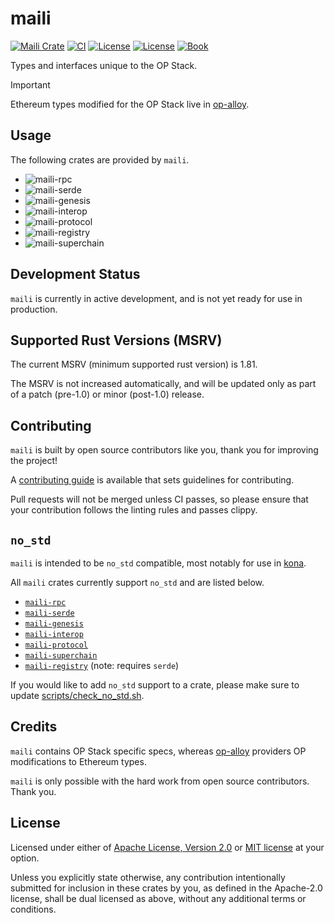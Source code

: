 # maili

<a href="https://crates.io/crates/v/maili"><img src="https://img.shields.io/crates/v/maili?label=maili" alt="Maili Crate"></a>
<a href="https://github.com/op-rs/maili/actions/workflows/ci.yml"><img src="https://github.com/op-rs/maili/actions/workflows/ci.yml/badge.svg?label=ci" alt="CI"></a>
<a href="https://github.com/op-rs/maili/blob/main/LICENSE-APACHE"><img src="https://img.shields.io/badge/License-APACHE-d1d1f6.svg?label=license&labelColor=2a2f35" alt="License"></a>
<a href="https://github.com/op-rs/maili/blob/main/LICENSE-MIT"><img src="https://img.shields.io/badge/License-MIT-d1d1f6.svg?label=license&labelColor=2a2f35" alt="License"></a>
<a href="https://op-rs.github.io/maili"><img src="https://img.shields.io/badge/Book-854a15?logo=mdBook&labelColor=2a2f35" alt="Book"></a>

Types and interfaces unique to the OP Stack.

> [!IMPORTANT]
>
> Ethereum types modified for the OP Stack live in [op-alloy](https://github.com/alloy-rs/op-alloy).


## Usage

The following crates are provided by `maili`.

- ![maili-rpc](https://img.shields.io/crates/v/maili-rpc?label=maili-rpc)
- ![maili-serde](https://img.shields.io/crates/v/maili-serde?label=maili-serde)
- ![maili-genesis](https://img.shields.io/crates/v/maili-genesis?label=maili-genesis)
- ![maili-interop](https://img.shields.io/crates/v/maili-interop?label=maili-interop)
- ![maili-protocol](https://img.shields.io/crates/v/maili-protocol?label=maili-protocol)
- ![maili-registry](https://img.shields.io/crates/v/maili-registry?label=maili-registry)
- ![maili-superchain](https://img.shields.io/crates/v/maili-superchain?label=maili-superchain)


## Development Status

`maili` is currently in active development, and is not yet ready for use in production.


## Supported Rust Versions (MSRV)

The current MSRV (minimum supported rust version) is 1.81.

The MSRV is not increased automatically, and will be updated
only as part of a patch (pre-1.0) or minor (post-1.0) release.


## Contributing

`maili` is built by open source contributors like you, thank you for improving the project!

A [contributing guide][contributing] is available that sets guidelines for contributing.

Pull requests will not be merged unless CI passes, so please ensure that your contribution
follows the linting rules and passes clippy.


## `no_std`

`maili` is intended to be `no_std` compatible, most notably for use in [kona][kona].

All `maili` crates currently support `no_std` and are listed below.

- [`maili-rpc`][maili-rpc]
- [`maili-serde`][maili-serde]
- [`maili-genesis`][maili-genesis]
- [`maili-interop`][maili-interop]
- [`maili-protocol`][maili-protocol]
- [`maili-superchain`][maili-superchain]
- [`maili-registry`][maili-registry] (note: requires `serde`)

If you would like to add `no_std` support to a crate,
please make sure to update [scripts/check_no_std.sh][check-no-std].


## Credits

`maili` contains OP Stack specific specs, whereas [op-alloy][op-alloy]
providers OP modifications to Ethereum types.

`maili` is only possible with the hard work from open source contributors. Thank you.


## License

Licensed under either of <a href="LICENSE-APACHE">Apache License, Version
2.0</a> or <a href="LICENSE-MIT">MIT license</a> at your option.

Unless you explicitly state otherwise, any contribution intentionally submitted
for inclusion in these crates by you, as defined in the Apache-2.0 license,
shall be dual licensed as above, without any additional terms or conditions.


<!-- Hyperlinks -->

[check-no-std]: ./scripts/check_no_std.sh

[kona]: https://github.com/op-rs/kona
[op-alloy]: https://github.com/alloy-rs/op-alloy
[contributing]: https://op-rs.github.io/maili

[maili-protocol]: https://crates.io/crates/maili-protocol
[maili-serde]: https://crates.io/crates/maili-serde
[maili-interop]: https://crates.io/crates/maili-interop
[maili-superchain]: https://crates.io/crates/maili-superchain
[maili-registry]: https://crates.io/crates/maili-registry
[maili-genesis]: https://crates.io/crates/maili-genesis
[maili-rpc]: https://crates.io/crates/maili-rpc
